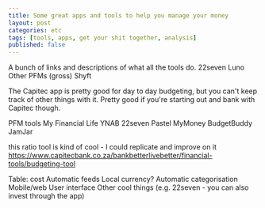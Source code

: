 ```yaml
---
title: Some great apps and tools to help you manage your money
layout: post
categories: etc
tags: [tools, apps, get your shit together, analysis]
published: false
---
```

A bunch of links and descriptions of what all the tools do.
22seven
Luno
Other PFMs (gross)
Shyft

The Capitec app is pretty good for day to day budgeting, but you can't keep track of other things with it. Pretty good if you're starting out and bank with Capitec though.

PFM tools
My Financial Life
YNAB
22seven
Pastel MyMoney
BudgetBuddy
JamJar

this ratio tool is kind of cool - I could replicate and improve on it
https://www.capitecbank.co.za/bankbetterlivebetter/financial-tools/budgeting-tool

Table:
cost
Automatic feeds
Local currency?
Automatic categorisation
Mobile/web
User interface
Other cool things (e.g. 22seven - you can also invest through the app)
